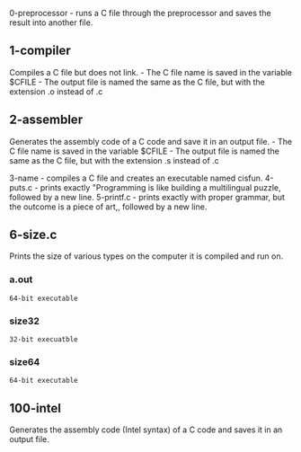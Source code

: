 0-preprocessor - runs a C file through the preprocessor and saves the result into another file.
## 1-compiler 
Compiles a C file but does not link.
         - The C file name is saved in the variable $CFILE
	 - The output file is named the same as the C file, but with the extension .o instead of .c
## 2-assembler
Generates the assembly code of a C code and save it in an output file.
	- The C file name is saved in the variable $CFILE
	- The output file is named the same as the C file, but with the extension .s instead of .c

3-name - compiles a C file and creates an executable named cisfun.
4-puts.c - prints exactly "Programming is like building a multilingual puzzle, followed by a new line.
5-printf.c - prints exactly with proper grammar, but the outcome is a piece of art,, followed by a new line.

## 6-size.c
Prints the size of various types on the computer it is compiled and run on.
###	 a.out
	64-bit executable
### 	size32
	32-bit execuatble
### 	size64
	64-bit executable

## 100-intel
Generates the assembly code (Intel syntax) of a C code and saves it in an output file.
